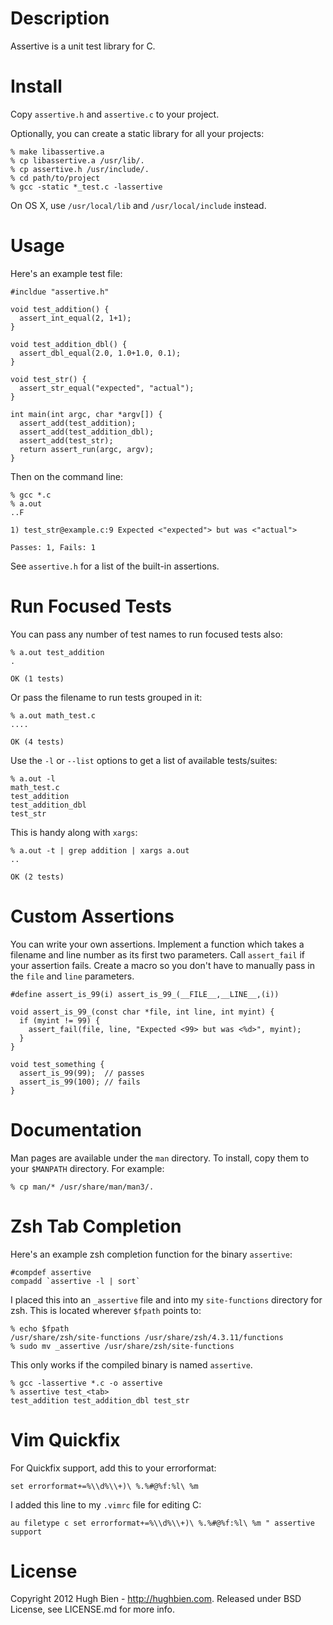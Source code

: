 Description
===========

Assertive is a unit test library for C.

Install
=======

Copy `assertive.h` and `assertive.c` to your project.

Optionally, you can create a static library for all your projects:

    % make libassertive.a
    % cp libassertive.a /usr/lib/.
    % cp assertive.h /usr/include/.
    % cd path/to/project
    % gcc -static *_test.c -lassertive

On OS X, use `/usr/local/lib` and `/usr/local/include` instead.

Usage
=====

Here's an example test file:

    #incldue "assertive.h"

    void test_addition() {
      assert_int_equal(2, 1+1);
    }

    void test_addition_dbl() {
      assert_dbl_equal(2.0, 1.0+1.0, 0.1);
    }

    void test_str() {
      assert_str_equal("expected", "actual");
    }

    int main(int argc, char *argv[]) {
      assert_add(test_addition);
      assert_add(test_addition_dbl);
      assert_add(test_str);
      return assert_run(argc, argv);
    }

Then on the command line:

    % gcc *.c
    % a.out
    ..F

    1) test_str@example.c:9 Expected <"expected"> but was <"actual">

    Passes: 1, Fails: 1

See `assertive.h` for a list of the built-in assertions.

Run Focused Tests
=================

You can pass any number of test names to run focused tests also:

    % a.out test_addition
    .

    OK (1 tests)

Or pass the filename to run tests grouped in it:

    % a.out math_test.c
    ....

    OK (4 tests)

Use the `-l` or `--list` options to get a list of available tests/suites:

    % a.out -l
    math_test.c
    test_addition
    test_addition_dbl
    test_str

This is handy along with `xargs`:

    % a.out -t | grep addition | xargs a.out
    ..

    OK (2 tests)

Custom Assertions
=================

You can write your own assertions.  Implement a function which takes a filename
and line number as its first two parameters.  Call `assert_fail` if your
assertion fails.  Create a macro so you don't have to manually pass in the
`file` and `line` parameters.

    #define assert_is_99(i) assert_is_99_(__FILE__,__LINE__,(i))

    void assert_is_99_(const char *file, int line, int myint) {
      if (myint != 99) {
        assert_fail(file, line, "Expected <99> but was <%d>", myint);
      }
    }

    void test_something {
      assert_is_99(99);  // passes
      assert_is_99(100); // fails
    }

Documentation
=============

Man pages are available under the `man` directory.  To install, copy them to
your `$MANPATH` directory.  For example:

    % cp man/* /usr/share/man/man3/.

Zsh Tab Completion
==================

Here's an example zsh completion function for the binary `assertive`:

    #compdef assertive
    compadd `assertive -l | sort`

I placed this into an `_assertive` file and into my `site-functions` directory
for zsh.  This is located wherever `$fpath` points to:

    % echo $fpath
    /usr/share/zsh/site-functions /usr/share/zsh/4.3.11/functions
    % sudo mv _assertive /usr/share/zsh/site-functions

This only works if the compiled binary is named `assertive`.

    % gcc -lassertive *.c -o assertive
    % assertive test_<tab>
    test_addition test_addition_dbl test_str

Vim Quickfix
============

For Quickfix support, add this to your errorformat:

    set errorformat+=%\\d%\\+)\ %.%#@%f:%l\ %m

I added this line to my `.vimrc` file for editing C:

    au filetype c set errorformat+=%\\d%\\+)\ %.%#@%f:%l\ %m " assertive support

License
=======

Copyright 2012 Hugh Bien - http://hughbien.com.
Released under BSD License, see LICENSE.md for more info.
